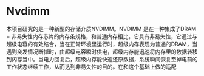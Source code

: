 # Nvdimm
本项目研究的是一种新型的存储介质NVDIMM。NVDIMM 是在一种集成了DRAM + 非易失性内存芯片的内存条规格，和普通内存相比，它具有非易失性，它通过与超级电容的有效结合，当在正常环境里运行时，超级内存表现为普通的DRAM，当遇到突发情况断掉时，由超级电容瞬时供电，超级内存能迅速将内存里的数据转移到闪存当中。当电力回复后，超级内存能快速还原数据，系统瞬间恢复至掉电前的工作状态继续工作，从而达到非易失性的目的。在和这个基础上做的适配
